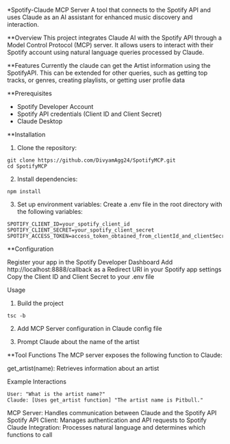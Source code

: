 *Spotify-Claude MCP Server
A tool that connects to the Spotify API and uses Claude as an AI assistant for enhanced music discovery and interaction.

**Overview
This project integrates Claude AI with the Spotify API through a Model Control Protocol (MCP) server. It allows users to interact with their Spotify account using natural language queries processed by Claude.

**Features
Currently the claude can get the Artist information using the SpotifyAPI. This can be extended for other queries, such as getting top tracks, or genres, creating playlists, or getting user profile data

**Prerequisites
 - Spotify Developer Account
 - Spotify API credentials (Client ID and Client Secret)
 - Claude Desktop


**Installation

1. Clone the repository:
```
git clone https://github.com/DivyamAgg24/SpotifyMCP.git
cd SpotifyMCP
```

2. Install dependencies:
```
npm install
```

3. Set up environment variables:
Create a .env file in the root directory with the following variables:
```
SPOTIFY_CLIENT_ID=your_spotify_client_id
SPOTIFY_CLIENT_SECRET=your_spotify_client_secret
SPOTIFY_ACCESS_TOKEN=access_token_obtained_from_clientId_and_clientSecret
```

**Configuration

Register your app in the Spotify Developer Dashboard
Add http://localhost:8888/callback as a Redirect URI in your Spotify app settings
Copy the Client ID and Client Secret to your .env file

Usage

1. Build the project
```
tsc -b
```

2. Add MCP Server configuration in Claude config file

3. Prompt Claude about the name of the artist

**Tool Functions
The MCP server exposes the following function to Claude:

get_artist(name): Retrieves information about an artist

Example Interactions
```
User: "What is the artist name?"
Claude: [Uses get_artist function] "The artist name is Pitbull."
```

MCP Server: Handles communication between Claude and the Spotify API
Spotify API Client: Manages authentication and API requests to Spotify
Claude Integration: Processes natural language and determines which functions to call